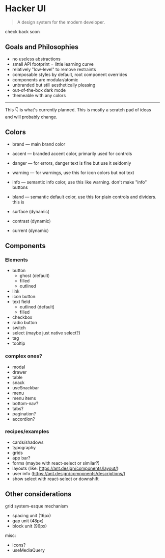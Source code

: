# Hacker UI

> A design system for the modern developer.

check back soon

## Goals and Philosophies

- no useless abstractions
- small API footprint = little learning curve
- relatively "low-level" to remove restraints
- composable styles by default, root component overrides
- components are modular/atomic
- unbranded but still aesthetically pleasing
- out-of-the-box dark mode
- themeable with any colors

---

This 👇 is what's currently planned. This is mostly a scratch pad of ideas and will probably change.

## Colors

- brand — main brand color
- accent — branded accent color, primarily used for controls
- danger — for errors, danger text is fine but use it seldomly
- warning — for warnings, use this for icon colors but not text
- info — semantic info color, use this like warning. don't make "info" buttons
- bland — semantic default color, use this for plain controls and dividers. this is

- surface (dynamic)
- contrast (dynamic)

- current (dynamic)

## Components

### Elements

- button
  - ghost (default)
  - filled
  - outlined
- link
- icon button
- text field
  - outlined (default)
  - filled
- checkbox
- radio button
- switch
- select (maybe just native select?)
- tag
- tooltip

### complex ones?

- modal
- drawer
- table
- snack
- useSnackbar
- menu
- menu items
- bottom-nav?
- tabs?
- pagination?
- accordion?

### recipes/examples

- cards/shadows
- typography
- grids
- app bar?
- forms (maybe with react-select or similar?)
- layouts (like: https://ant.design/components/layout/)
- user info (https://ant.design/components/descriptions/)
- show select with react-select or downshift

## Other considerations

grid system-esque mechanism

- spacing unit (16px)
- gap unit (48px)
- block unit (96px)

misc:

- icons?
- useMediaQuery
